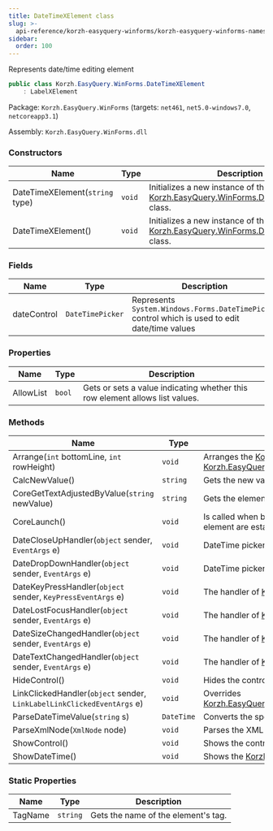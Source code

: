 ```yaml
---
title: DateTimeXElement class
slug: >-
  api-reference/korzh-easyquery-winforms/korzh-easyquery-winforms-namespace/datetimexelement-class
sidebar:
  order: 100
---
```


Represents date/time editing element
```csharp
public class Korzh.EasyQuery.WinForms.DateTimeXElement
    : LabelXElement

```
Package: `Korzh.EasyQuery.WinForms` (targets: `net461`, `net5.0-windows7.0`, `netcoreapp3.1`)

Assembly: `Korzh.EasyQuery.WinForms.dll`

### Constructors

| Name | Type | Description | 
| --- | --- | --- | 
| DateTimeXElement(`string` type) | `void` | Initializes a new instance of the [Korzh.EasyQuery.WinForms.DateTimeXElement](///easyquery/docs/api-reference/korzh-easyquery-winforms/korzh-easyquery-winforms-namespace/datetimexelement-class) class. | 
| DateTimeXElement() | `void` | Initializes a new instance of the [Korzh.EasyQuery.WinForms.DateTimeXElement](///easyquery/docs/api-reference/korzh-easyquery-winforms/korzh-easyquery-winforms-namespace/datetimexelement-class) class. | 


### Fields

| Name | Type | Description | 
| --- | --- | --- | 
| dateControl | `DateTimePicker` | Represents `System.Windows.Forms.DateTimePicker` control which is used to edit date/time values | 


### Properties

| Name | Type | Description | 
| --- | --- | --- | 
| AllowList | `bool` | Gets or sets a value indicating whether this row element allows list values. | 


### Methods

| Name | Type | Description | 
| --- | --- | --- | 
| Arrange(`int` bottomLine, `int` rowHeight) | `void` | Arranges the [Korzh.EasyQuery.WinForms.LabelXElement.ElementControl](///easyquery/docs/api-reference/korzh-easyquery-winforms/korzh-easyquery-winforms-namespace/labelxelement-class) on base panel.  Overrides [Korzh.EasyQuery.WinForms.LabelXElement.Arrange(System.Int32,System.Int32)](///easyquery/docs/api-reference/korzh-easyquery-winforms/korzh-easyquery-winforms-namespace/labelxelement-class). | 
| CalcNewValue() | `string` | Gets the new value from edit control | 
| CoreGetTextAdjustedByValue(`string` newValue) | `string` | Gets the element's text according to its value.  This method can be overridden in inherited classes. | 
| CoreLaunch() | `void` | Is called when both [Korzh.EasyQuery.WinForms.XElement.ParentRow](///easyquery/docs/api-reference/korzh-easyquery-winforms/korzh-easyquery-winforms-namespace/xelement-class) and [Korzh.EasyQuery.WinForms.XElement.ParentPanel](///easyquery/docs/api-reference/korzh-easyquery-winforms/korzh-easyquery-winforms-namespace/xelement-class) for this element are established. | 
| DateCloseUpHandler(`object` sender, `EventArgs` e) | `void` | DateTime picker control CloseUp event handler. | 
| DateDropDownHandler(`object` sender, `EventArgs` e) | `void` | DateTime picker control DropDown event handler. | 
| DateKeyPressHandler(`object` sender, `KeyPressEventArgs` e) | `void` | The handler of [Korzh.EasyQuery.WinForms.DateTimeXElement.dateControl](///easyquery/docs/api-reference/korzh-easyquery-winforms/korzh-easyquery-winforms-namespace/datetimexelement-class)`System.Windows.Forms.Control.KeyPress` event. | 
| DateLostFocusHandler(`object` sender, `EventArgs` e) | `void` | The handler of [Korzh.EasyQuery.WinForms.DateTimeXElement.dateControl](///easyquery/docs/api-reference/korzh-easyquery-winforms/korzh-easyquery-winforms-namespace/datetimexelement-class)`System.Windows.Forms.Control.LostFocus` event. | 
| DateSizeChangedHandler(`object` sender, `EventArgs` e) | `void` | The handler of [Korzh.EasyQuery.WinForms.DateTimeXElement.dateControl](///easyquery/docs/api-reference/korzh-easyquery-winforms/korzh-easyquery-winforms-namespace/datetimexelement-class)`System.Windows.Forms.Control.SizeChanged` event. | 
| DateTextChangedHandler(`object` sender, `EventArgs` e) | `void` | The handler of [Korzh.EasyQuery.WinForms.DateTimeXElement.dateControl](///easyquery/docs/api-reference/korzh-easyquery-winforms/korzh-easyquery-winforms-namespace/datetimexelement-class)`System.Windows.Forms.Control.TextChanged` event. | 
| HideControl() | `void` | Hides the control that allows to edit the value. | 
| LinkClickedHandler(`object` sender, `LinkLabelLinkClickedEventArgs` e) | `void` | Overrides [Korzh.EasyQuery.WinForms.LabelXElement.LinkClickedHandler(System.Object,System.Windows.Forms.LinkLabelLinkClickedEventArgs)](///easyquery/docs/api-reference/korzh-easyquery-winforms/korzh-easyquery-winforms-namespace/labelxelement-class). | 
| ParseDateTimeValue(`string` s) | `DateTime` | Converts the specified string representation of a date and time to its DateTime equivalent. | 
| ParseXmlNode(`XmlNode` node) | `void` | Parses the XML-description of element. | 
| ShowControl() | `void` | Shows the control that allows to edit the value. | 
| ShowDateTime() | `void` | Shows the [Korzh.EasyQuery.WinForms.DateTimeXElement.dateControl](///easyquery/docs/api-reference/korzh-easyquery-winforms/korzh-easyquery-winforms-namespace/datetimexelement-class) to let user edit data. | 


### Static Properties

| Name | Type | Description | 
| --- | --- | --- | 
| TagName | `string` | Gets the name of the element's tag. |
